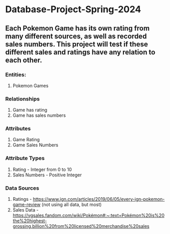 # Database-Project-Spring-2024

## Each Pokemon Game has its own rating from many different sources, as well as recorded sales numbers. This project will test if these different sales and ratings have any relation to each other.

### Entities:
1. Pokemon Games

### Relationships
1. Game has rating
2. Game has sales numbers

### Attributes
1. Game Rating
2. Game Sales Numbers

### Attribute Types
1. Rating - Integer from 0 to 10
2. Sales Numbers - Positive Integer

### Data Sources
1. Ratings - https://www.ign.com/articles/2019/06/05/every-ign-pokemon-game-review (not using all data, but most)
2. Sales Data - https://vgsales.fandom.com/wiki/Pokémon#:~:text=Pokémon%20is%20the%20highest-grossing,billion%20from%20licensed%20merchandise%20sales
